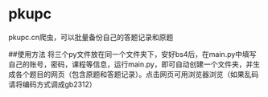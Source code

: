 # pkupc
pkupc.cn爬虫，可以批量备份自己的答题记录和原题


##使用方法
将三个py文件放在同一个文件夹下，安好bs4后，在main.py中填写自己的账号，密码，课程等信息，运行main.py，即可自动创建一个文件夹，并生成各个题目的网页（包含原题和答题记录）。点击网页可用浏览器浏览（如果乱码请将编码方式调成gb2312）
